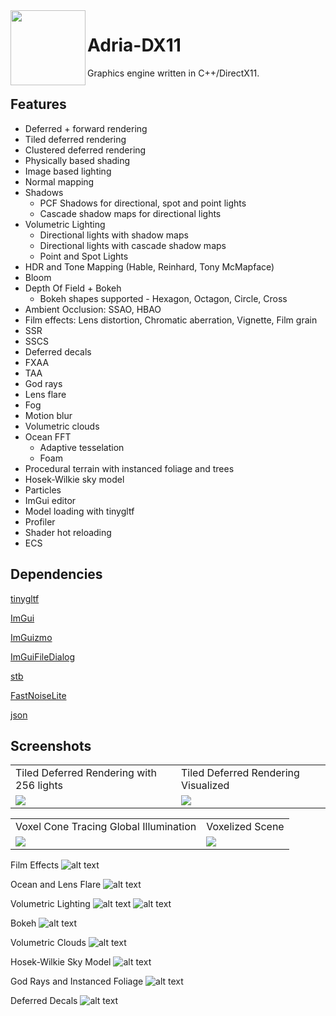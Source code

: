
<img align="left" src="Adria/Resources/Icons/adria_logo.jpg" width="120px"/>

# Adria-DX11
Graphics engine written in C++/DirectX11.

## Features
* Deferred + forward rendering 
* Tiled deferred rendering 
* Clustered deferred rendering
* Physically based shading
* Image based lighting
* Normal mapping
* Shadows
    - PCF Shadows for directional, spot and point lights
    - Cascade shadow maps for directional lights
* Volumetric Lighting
    - Directional lights with shadow maps
    - Directional lights with cascade shadow maps
    - Point and Spot Lights 
* HDR and Tone Mapping (Hable, Reinhard, Tony McMapface)
* Bloom
* Depth Of Field + Bokeh  
    - Bokeh shapes supported - Hexagon, Octagon, Circle, Cross
* Ambient Occlusion: SSAO, HBAO
* Film effects: Lens distortion, Chromatic aberration, Vignette, Film grain
* SSR
* SSCS
* Deferred decals
* FXAA
* TAA
* God rays
* Lens flare
* Fog
* Motion blur
* Volumetric clouds
* Ocean FFT
    - Adaptive tesselation
    - Foam
* Procedural terrain with instanced foliage and trees
* Hosek-Wilkie sky model
* Particles
* ImGui editor
* Model loading with tinygltf
* Profiler
* Shader hot reloading
* ECS


## Dependencies
[tinygltf](https://github.com/syoyo/tinygltf)

[ImGui](https://github.com/ocornut/imgui)

[ImGuizmo](https://github.com/CedricGuillemet/ImGuizmo)

[ImGuiFileDialog](https://github.com/aiekick/ImGuiFileDialog)

[stb](https://github.com/nothings/stb)

[FastNoiseLite](https://github.com/Auburn/FastNoiseLite)

[json](https://github.com/nlohmann/json)

## Screenshots

<table>
  <tr>
    <td>Tiled Deferred Rendering with 256 lights</td>
     <td>Tiled Deferred Rendering Visualized</td>
     </tr>
  <tr>
    <td><img src="Screenshots/tiled.png"></td>
    <td><img src="Screenshots/tiled_visualization.png"></td>
  </tr>
 </table>
 
 <table>
  <tr>
     <td>Voxel Cone Tracing Global Illumination</td>
     <td>Voxelized Scene</td>
     </tr>
  <tr>
    <td><img src="Screenshots/gi.png"></td>
    <td><img src="Screenshots/gi_debug.png"></td>
  </tr>
 </table>
 
 Film Effects
![alt text](Screenshots/film.png "Film Effects")
 
Ocean and Lens Flare
![alt text](Screenshots/ocean_lens_flare.png "Ocean and Lens Flare")
 
 Volumetric Lighting
![alt text](Screenshots/volumetric_dir.png " Volumetric Directional Lighting")
![alt text](Screenshots/volumetric_point.png " Volumetric Point Lighting")

Bokeh
![alt text](Screenshots/bokeh.png "Bokeh")

Volumetric Clouds
![alt text](Screenshots/clouds.png "Clouds")

Hosek-Wilkie Sky Model
![alt text](Screenshots/hosek_wilkie.png "Hosek-Wilkie")

God Rays and Instanced Foliage
![alt text](Screenshots/foliage.png "God Rays and Instanced Foliage")

Deferred Decals
![alt text](Screenshots/decals.png "Deferred Decals")



